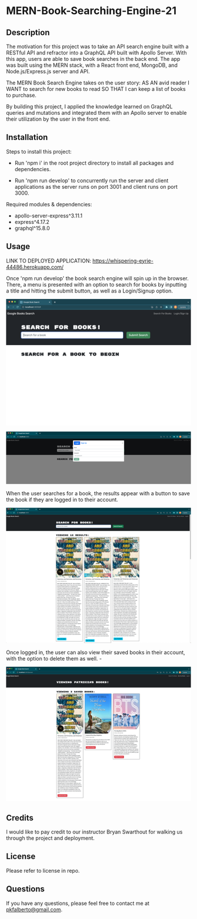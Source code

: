 # MERN-Book-Searching-Engine-21

## Description

The motivation for this project was to take an API search engine built with a RESTful API and refractor into a GraphQL API built with Apollo Server.  With this app, users are able to save book searches in the back end.  The app was built using the MERN stack, with a React front end, MongoDB, and Node.js/Express.js server and API.  

The MERN Book Search Engine takes on the user story: 
AS AN avid reader
I WANT to search for new books to read
SO THAT I can keep a list of books to purchase.  

By building this project, I applied the knowledge learned on GraphQL queries and mutations and integrated them with an Apollo server to enable their utilization by the user in the front end.  


## Installation

Steps to install this project:

- Run 'npm i' in the root project directory to install all packages and dependencies.  

- Run 'npm run develop' to concurrently run the server and client applications as the server runs on port 3001 and client runs on port 3000. 

Required modules & dependencies:
- apollo-server-express^3.11.1
- express^4.17.2
- graphql^15.8.0


## Usage

LINK TO DEPLOYED APPLICATION: https://whispering-eyrie-44486.herokuapp.com/	

Once 'npm run develop' the book search engine will spin up in the browser. There, a menu is presented with an option to search for books by inputting a title and hitting the submit button, as well as a Login/Signup option. 

![alt text](./Main/client/assets/images/HW21_1.png)

![alt text](./Main/client/assets/images/HW21_2.png)

When the user searches for a book, the results appear with a button to save the book if they are logged in to their account.

![alt text](./Main/client/assets/images/HW21_3.png)

Once logged in, the user can also view their saved books in their account, with the option to delete them as well.  -

![alt text](./Main/client/assets/images/HW21_4.png)

## Credits

I would like to pay credit to our instructor Bryan Swarthout for walking us through the project and deployment.  

## License

Please refer to license in repo.  

## Questions

If you have any questions, please feel free to contact me at pkfalberto@gmail.com. 